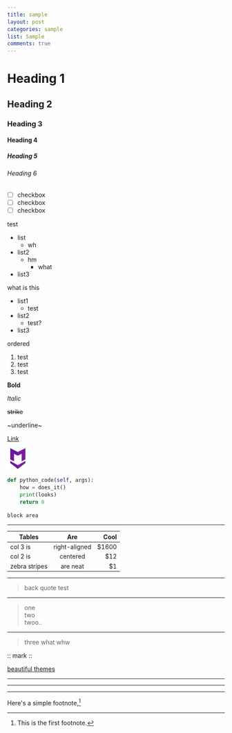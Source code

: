 ```yaml
---
title: sample
layout: post
categories: sample
list: Sample
comments: true
---
```



# Heading 1
## Heading 2
### Heading 3
#### Heading 4
##### Heading 5
###### Heading 6


- [ ] checkbox
- [ ] checkbox
- [ ] checkbox

test 
- list
    - wh
- list2
    - hm
        - what
- list3

what is this
+ list1
    - test 
+ list2
    + test?
+ list3

ordered 
1. test
2. test
3. test


**Bold**

*Italic*

~~strike~~

~underline~

[Link](www.chillin.dev)

![alt text](https://github.com/adam-p/markdown-here/raw/master/src/common/images/icon48.png "Logo Title Text 1")


```python
def python_code(self, args):
    how = does_it()
    print(looks)
    return 0
```

` block area `

<hr>


| Tables            | Are               | Cool  |
| ------------------|:-----------------:|------:|
| col 3 is          | right-aligned     | $1600 |
| col 2 is          | centered          |   $12 |
| zebra stripes     | are neat          |    $1 |

***

> back quote
> test

***

> one <br>
> two <br>
> twoo..

***

> three
what
whw

:: mark ::

 [beautiful themes](~/file)

 --- 

 ***

 ___ 

 Here's a simple footnote,[^1]

 [^1]: This is the first footnote.
